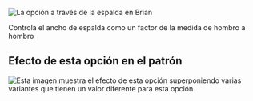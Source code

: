 ![La opción a través de la espalda en Brian](./acrossbackfactor.svg)

Controla el ancho de espalda como un factor de la medida de hombro a hombro

## Efecto de esta opción en el patrón

![Esta imagen muestra el efecto de esta opción superponiendo varias variantes que tienen un valor diferente para esta opción](brian_acrossbackfactor_sample.svg "Efecto de esta opción en el patrón")
